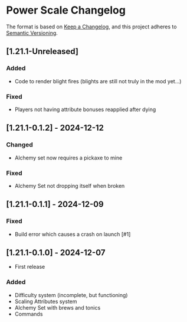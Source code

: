 # Power Scale Changelog

The format is based on [Keep a Changelog](https://keepachangelog.com/en/1.0.0/),
and this project adheres to [Semantic Versioning](https://semver.org/spec/v2.0.0.html).

## [1.21.1-Unreleased]
### Added
- Code to render blight fires (blights are still not truly in the mod yet...)
### Fixed
- Players not having attribute bonuses reapplied after dying

## [1.21.1-0.1.2] - 2024-12-12
### Changed
- Alchemy set now requires a pickaxe to mine
### Fixed
- Alchemy Set not dropping itself when broken

## [1.21.1-0.1.1] - 2024-12-09
### Fixed
- Build error which causes a crash on launch [#1]

## [1.21.1-0.1.0] - 2024-12-07
- First release
### Added
- Difficulty system (incomplete, but functioning)
- Scaling Attributes system
- Alchemy Set with brews and tonics
- Commands